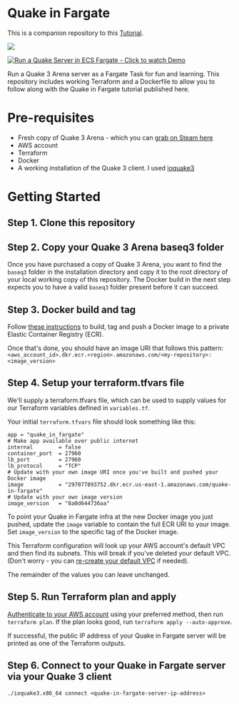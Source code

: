 # Quake in Fargate 

This is a companion repository to this [Tutorial](https://medium.com/@zackproser/how-to-run-a-quake-server-in-an-aws-fargate-task-aac75c3ab81f). 

![](./docs/quake-in-fargate-demo.webp)

[![Run a Quake Server in ECS Fargate - Click to watch Demo](./docs/quake-in-fargate-demo.webp)](http://www.youtube.com/watch?v=UzNHrmRtKzg "Video Title")

Run a Quake 3 Arena server as a Fargate Task for fun and learning. This repository includes working Terraform and a Dockerfile to allow you to follow along with the Quake in Fargate tutorial published here. 

# Pre-requisites 
* Fresh copy of Quake 3 Arena - which you can [grab on Steam here](https://store.steampowered.com/app/2200/Quake_III_Arena/)
* AWS account
* Terraform 
* Docker 
* A working installation of the Quake 3 client. I used [ioquake3](https://ioquake3.org/)

# Getting Started

## Step 1. Clone this repository 

## Step 2. Copy your Quake 3 Arena baseq3 folder  
Once you have purchased a copy of Quake 3 Arena, you want to find the `baseq3` folder in the installation directory and copy it to the root directory of your local working copy of this repository. The Docker build in the next step expects you to have a valid `baseq3` folder present before it can succeed. 

## Step 3. Docker build and tag

Follow [these instructions](https://docs.aws.amazon.com/AmazonECR/latest/userguide/docker-push-ecr-image.html) to build, tag and push a Docker image to a private Elastic Container Registry (ECR). 

Once that's done, you should have an image URI that follows this pattern: `<aws_account_id>.dkr.ecr.<region>.amazonaws.com/<my-repository>:<image_version>`

## Step 4. Setup your terraform.tfvars file 
We'll supply a terraform.tfvars file, which can be used to supply values for our Terraform variables defined in `variables.tf`.

Your initial `terraform.tfvars` file should look something like this: 
```
app = "quake_in_fargate"
# Make app available over public internet 
internal        = false
container_port  = 27960
lb_port         = 27960
lb_protocol     = "TCP"
# Update with your own image URI once you've built and pushed your Docker image
image           = "297077893752.dkr.ecr.us-east-1.amazonaws.com/quake-in-fargate"
# Update with your own image version
image_version   = "8a0d644736aa"
```

To point your Quake in Fargate infra at the new Docker image you just pushed, update the `image` variable to contain the full ECR URI to your image. Set `image_version` to the specific tag of the Docker image. 

This Terraform configuration will look up your AWS account's default VPC and then find its subnets. This will break if you've deleted your default VPC. (Don't worry - you can [re-create your default VPC](https://aws.amazon.com/premiumsupport/knowledge-center/deleted-default-vpc/) if needed).

The remainder of the values you can leave unchanged. 

## Step 5. Run Terraform plan and apply 

[Authenticate to your AWS account](https://blog.gruntwork.io/a-comprehensive-guide-to-authenticating-to-aws-on-the-command-line-63656a686799) using your preferred method, then run `terraform plan`. If the plan looks good, run `terraform apply --auto-approve`.

If successful, the public IP address of your Quake in Fargate server will be printed as one of the Terraform outputs. 

## Step 6. Connect to your Quake in Fargate server via your Quake 3 client 

`./ioquake3.x86_64 connect <quake-in-fargate-server-ip-address>`

